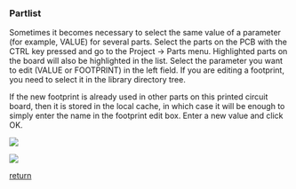 ### Partlist

Sometimes it becomes necessary to select the same value of a parameter (for example, VALUE) for several parts. Select the parts on the PCB with the CTRL key pressed and go to the Project -> Parts menu. Highlighted parts on the board will also be highlighted in the list. Select the parameter you want to edit (VALUE or FOOTPRINT) in the left field. If you are editing a footprint, you need to select it in the library directory tree.

If the new footprint is already used in other parts on this printed circuit board, then it is stored in the local cache, in which case it will be enough to simply enter the name in the footprint edit box. Enter a new value and click OK.
 
 ![](pictures/partlist.png)
 
 ![](pictures/partlist2.png)
 
[return](How_to.md)
